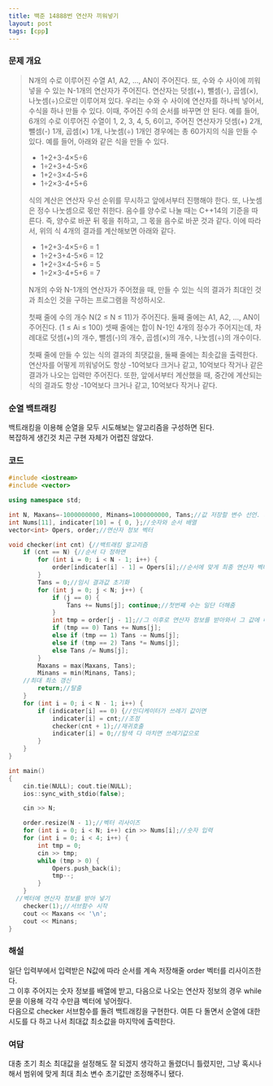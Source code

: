 ```yaml
---
title: 백준 14888번 연산자 끼워넣기
layout: post
tags: [cpp]
---
```

### 문제 개요
> N개의 수로 이루어진 수열 A1, A2, ..., AN이 주어진다. 또, 수와 수 사이에 끼워넣을 수 있는 N-1개의 연산자가 주어진다. 연산자는 덧셈(+), 뺄셈(-), 곱셈(×), 나눗셈(÷)으로만 이루어져 있다.
> 우리는 수와 수 사이에 연산자를 하나씩 넣어서, 수식을 하나 만들 수 있다. 이때, 주어진 수의 순서를 바꾸면 안 된다.
> 예를 들어, 6개의 수로 이루어진 수열이 1, 2, 3, 4, 5, 6이고, 주어진 연산자가 덧셈(+) 2개, 뺄셈(-) 1개, 곱셈(×) 1개, 나눗셈(÷) 1개인 경우에는 총 60가지의 식을 만들 수 있다. 예를 들어, 아래와 같은 식을 만들 수 있다.
> 
> - 1+2+3-4×5÷6
> - 1÷2+3+4-5×6
> - 1+2÷3×4-5+6
> - 1÷2×3-4+5+6
> 
> 식의 계산은 연산자 우선 순위를 무시하고 앞에서부터 진행해야 한다. 또, 나눗셈은 정수 나눗셈으로 몫만 취한다. 음수를 양수로 나눌 때는 C++14의 기준을 따른다. 즉, 양수로 바꾼 뒤 몫을 취하고, 그 몫을 음수로 바꾼 것과 같다. 이에 따라서, 위의 식 4개의 결과를 계산해보면 아래와 같다.
> 
> - 1+2+3-4×5÷6 = 1
> - 1÷2+3+4-5×6 = 12
> - 1+2÷3×4-5+6 = 5
> - 1÷2×3-4+5+6 = 7
> 
> N개의 수와 N-1개의 연산자가 주어졌을 때, 만들 수 있는 식의 결과가 최대인 것과 최소인 것을 구하는 프로그램을 작성하시오.
>
> 첫째 줄에 수의 개수 N(2 ≤ N ≤ 11)가 주어진다. 둘째 줄에는 A1, A2, ..., AN이 주어진다. (1 ≤ Ai ≤ 100) 셋째 줄에는 합이 N-1인 4개의 정수가 주어지는데, 차례대로 덧셈(+)의 개수, 뺄셈(-)의 개수, 곱셈(×)의 개수, 나눗셈(÷)의 개수이다. 
> 
> 첫째 줄에 만들 수 있는 식의 결과의 최댓값을, 둘째 줄에는 최솟값을 출력한다. 연산자를 어떻게 끼워넣어도 항상 -10억보다 크거나 같고, 10억보다 작거나 같은 결과가 나오는 입력만 주어진다. 또한, 앞에서부터 계산했을 때, 중간에 계산되는 식의 결과도 항상 -10억보다 크거나 같고, 10억보다 작거나 같다.

### 순열 백트래킹
백트래킹을 이용해 순열을 모두 시도해보는 알고리즘을 구성하면 된다.  
복잡하게 생긴것 치곤 구현 자체가 어렵진 않았다.
### 코드
```c++
#include <iostream>
#include <vector>

using namespace std;

int N, Maxans=-1000000000, Minans=1000000000, Tans;//값 저장할 변수 선언. 최대 10억 최소 -10억이라 저리 선언
int Nums[11], indicater[10] = { 0, };//숫자와 순서 배열
vector<int> Opers, order;//연산자 정보 벡터

void checker(int cnt) {//백트래킹 알고리즘
	if (cnt == N) {//순서 다 정하면
		for (int i = 0; i < N - 1; i++) {
			order[indicater[i] - 1] = Opers[i];//순서에 맞게 최종 연산자 벡터 조정
		}
		Tans = 0;//임시 결과값 초기화
		for (int j = 0; j < N; j++) {
			if (j == 0) {
				Tans += Nums[j]; continue;//첫번째 수는 일단 더해줌
			}
			int tmp = order[j - 1];//그 이후로 연산자 정보를 받아와서 그 값에 따라 연산
			if (tmp == 0) Tans += Nums[j];
			else if (tmp == 1) Tans -= Nums[j];
			else if (tmp == 2) Tans *= Nums[j];
			else Tans /= Nums[j];
		}
		Maxans = max(Maxans, Tans);
		Minans = min(Minans, Tans);
    //최대 최소 갱신
		return;//탈출
	}
	for (int i = 0; i < N - 1; i++) {
		if (indicater[i] == 0) {//인디케이터가 쓰레기 값이면
			indicater[i] = cnt;//조정
			checker(cnt + 1);//재귀호출
			indicater[i] = 0;//탐색 다 마치면 쓰레기값으로
		}
	}
}

int main()
{
	cin.tie(NULL); cout.tie(NULL);
	ios::sync_with_stdio(false);

	cin >> N;

	order.resize(N - 1);//벡터 리사이즈
	for (int i = 0; i < N; i++) cin >> Nums[i];//숫자 입력
	for (int i = 0; i < 4; i++) {
		int tmp = 0;
		cin >> tmp;
		while (tmp > 0) {
			Opers.push_back(i);
			tmp--;
		}
	}
  //벡터에 연산자 정보를 받아 넣기
	checker(1);//서브함수 시작
	cout << Maxans << '\n';
	cout << Minans;
}
```
### 해설
일단 입력부에서 입력받은 N값에 따라 순서를 계속 저장해줄 order 벡터를 리사이즈한다.  
그 이후 주어지는 숫자 정보를 배열에 받고, 다음으로 나오는 연산자 정보의 경우 while문을 이용해 각각 수만큼 벡터에 넣어줬다.  
다음으로 checker 서브함수를 돌려 백트래킹을 구현한다. 
여튼 다 돌면서 순열에 대한 시도를 다 하고 나서 최대값 최소값을 마지막에 출력한다.
### 여담
대충 초기 최소 최대값을 설정해도 잘 되겠지 생각하고 돌렸더니 틀렸지만, 그냥 혹시나 해서 범위에 맞게 최대 최소 변수 초기값만 조정해주니 됐다.  
